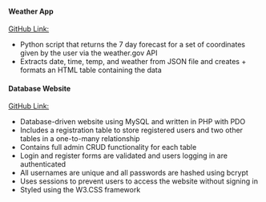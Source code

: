 #### Weather App
[GitHub Link:](https://github.com/ebohler/WeatherApp)
* Python script that returns the 7 day forecast for a set of coordinates given by the user via the weather.gov API 
* Extracts date, time, temp, and weather from JSON file and creates + formats an HTML table containing the data

#### Database Website
[GitHub Link:](https://github.com/ebohler/CS234-Website)
* Database-driven website using MySQL and written in PHP with PDO
* Includes a registration table to store registered users and two other tables in a one-to-many relationship
* Contains full admin CRUD functionality for each table
* Login and register forms are validated and users logging in are authenticated
* All usernames are unique and all passwords are hashed using bcrypt
* Uses sessions to prevent users to access the website without signing in
* Styled using the W3.CSS framework